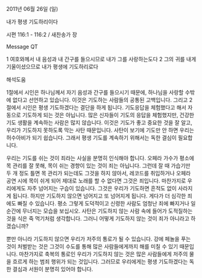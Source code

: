 2011년 06월 26일 (일)

내가 평생 기도하리이다



시편 116:1 - 116:2 / 새찬송가  장


Message QT 

1 여호와께서 내 음성과 내 간구를 들으시므로 내가 그를 사랑하는도다 2 그의 귀를 내게 기울이셨으므로 내가 평생에 기도하리로다

해석도움





1절에서 시인은 하나님께서 자기 음성과 간구를 들으시기 때문에, 하나님을 사랑할 수밖에 없다고 선언하고 있습니다. 이것은 기도하는 사람들의 공통된 고백입니다. 그리고 2절에서 시인은 평생 기도하겠다는 결단을 하게 됩니다. 기도응답을 체험했다고 해서 자동으로 기도하게 되는 것은 아닙니다. 많은 신자들이 기도의 응답을 체험했지만, 건강한 기도 생활을 계속하는 사람은 많지 않습니다. 이것은 기도가 좋고 중요한 것을 잘 알고, 우리가 기도하지 못하도록 막는 사탄 때문입니다. 사탄이 보기에 기도만 안 하면 우리는 허수아비가 되기 쉽습니다. 그래서 평생 기도를 계속하기 위해서는 독한 결심이 필요합니다.   

우리는 기도를 쉬는 것이 죄라는 사실을 분명히 인식해야 합니다. 오페라 가수가 평소에 목 관리를 잘 못해, 목이 쉬는 경향이 있는 것이 죄는 아닙니다. 그런데 잘 때 가습기만 두 개 정도 틀면 목 관리가 되는데도 그것을 하지 않아서, 레코드를 취입하거나 오페라 공연 시에 목이 쉬게 되어 제대로 노래를 할 수 없다면 그것은 죄입니다. 마찬가지로 우리에게도 자주 넘어지는 구습이 있습니다. 그것은 우리가 기도하면 흔적도 없이 사라지게 됩니다. 하지만 기도하지 않으면 넘어지고 또 넘어지게 됩니다. 게다가 더 심각한 죄에도 빠질 수 있습니다. 평소 그렇게 도덕적이고 신령한 사람도 엄청난 죄에 빠지거나 일순간에 무너지는 모습을 보십시오. 사탄은 기도하지 않는 사람 속에 들어가 도적질하는 것을 식은 죽 먹기처럼 생각합니다. 그러니 어떻게 기도하지 않는 것이 죄가 아니라고 하겠습니까?   

뿐만 아니라 기도하지 않으면 우리가 저주의 통로가 될 수 있습니다. 강에 페놀을 푸는 것이 처벌받는 것은 그것이 수도를 통해 많은 사람들에게까지 해를 미칠 수 있기 때문입니다. 마찬가지로 축복의 통로인 우리가 기도하지 않는 것은 많은 사람들에게 저주의 물을 흐르게 하는 범죄 행위가 되는 것입니다. 그러므로 우리에게는 평생 기도하겠다는 독한 결심과 서원이 분명히 있어야 합니다.